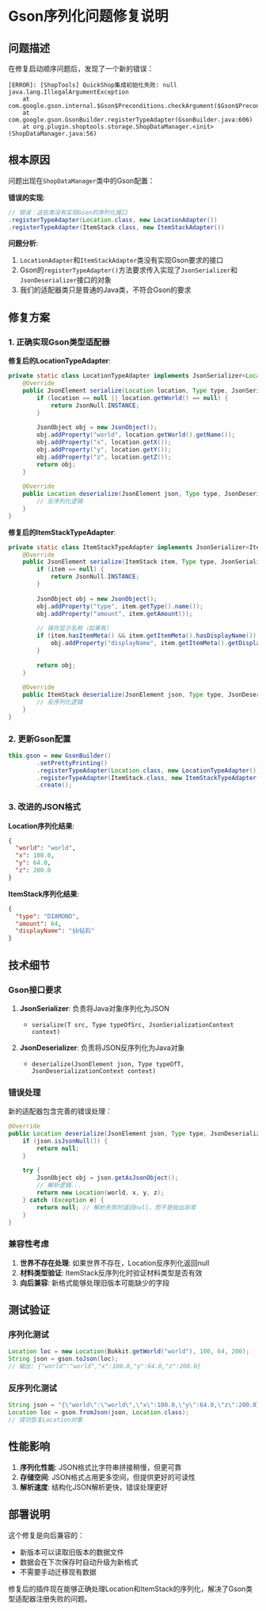 # Gson序列化问题修复说明

## 问题描述

在修复启动顺序问题后，发现了一个新的错误：

```
[ERROR]: [ShopTools] QuickShop集成初始化失败: null
java.lang.IllegalArgumentException
    at com.google.gson.internal.$Gson$Preconditions.checkArgument($Gson$Preconditions.java:54)
    at com.google.gson.GsonBuilder.registerTypeAdapter(GsonBuilder.java:606)
    at org.plugin.shoptools.storage.ShopDataManager.<init>(ShopDataManager.java:56)
```

## 根本原因

问题出现在`ShopDataManager`类中的Gson配置：

**错误的实现**:
```java
// 错误：这些类没有实现Gson的序列化接口
.registerTypeAdapter(Location.class, new LocationAdapter())
.registerTypeAdapter(ItemStack.class, new ItemStackAdapter())
```

**问题分析**:
1. `LocationAdapter`和`ItemStackAdapter`类没有实现Gson要求的接口
2. Gson的`registerTypeAdapter()`方法要求传入实现了`JsonSerializer`和`JsonDeserializer`接口的对象
3. 我们的适配器类只是普通的Java类，不符合Gson的要求

## 修复方案

### 1. 正确实现Gson类型适配器

**修复后的LocationTypeAdapter**:
```java
private static class LocationTypeAdapter implements JsonSerializer<Location>, JsonDeserializer<Location> {
    @Override
    public JsonElement serialize(Location location, Type type, JsonSerializationContext context) {
        if (location == null || location.getWorld() == null) {
            return JsonNull.INSTANCE;
        }
        
        JsonObject obj = new JsonObject();
        obj.addProperty("world", location.getWorld().getName());
        obj.addProperty("x", location.getX());
        obj.addProperty("y", location.getY());
        obj.addProperty("z", location.getZ());
        return obj;
    }
    
    @Override
    public Location deserialize(JsonElement json, Type type, JsonDeserializationContext context) {
        // 反序列化逻辑
    }
}
```

**修复后的ItemStackTypeAdapter**:
```java
private static class ItemStackTypeAdapter implements JsonSerializer<ItemStack>, JsonDeserializer<ItemStack> {
    @Override
    public JsonElement serialize(ItemStack item, Type type, JsonSerializationContext context) {
        if (item == null) {
            return JsonNull.INSTANCE;
        }
        
        JsonObject obj = new JsonObject();
        obj.addProperty("type", item.getType().name());
        obj.addProperty("amount", item.getAmount());
        
        // 保存显示名称（如果有）
        if (item.hasItemMeta() && item.getItemMeta().hasDisplayName()) {
            obj.addProperty("displayName", item.getItemMeta().getDisplayName());
        }
        
        return obj;
    }
    
    @Override
    public ItemStack deserialize(JsonElement json, Type type, JsonDeserializationContext context) {
        // 反序列化逻辑
    }
}
```

### 2. 更新Gson配置

```java
this.gson = new GsonBuilder()
        .setPrettyPrinting()
        .registerTypeAdapter(Location.class, new LocationTypeAdapter())
        .registerTypeAdapter(ItemStack.class, new ItemStackTypeAdapter())
        .create();
```

### 3. 改进的JSON格式

**Location序列化结果**:
```json
{
  "world": "world",
  "x": 100.0,
  "y": 64.0,
  "z": 200.0
}
```

**ItemStack序列化结果**:
```json
{
  "type": "DIAMOND",
  "amount": 64,
  "displayName": "§b钻石"
}
```

## 技术细节

### Gson接口要求

1. **JsonSerializer<T>**: 负责将Java对象序列化为JSON
   - `serialize(T src, Type typeOfSrc, JsonSerializationContext context)`

2. **JsonDeserializer<T>**: 负责将JSON反序列化为Java对象
   - `deserialize(JsonElement json, Type typeOfT, JsonDeserializationContext context)`

### 错误处理

新的适配器包含完善的错误处理：

```java
@Override
public Location deserialize(JsonElement json, Type type, JsonDeserializationContext context) {
    if (json.isJsonNull()) {
        return null;
    }
    
    try {
        JsonObject obj = json.getAsJsonObject();
        // 解析逻辑...
        return new Location(world, x, y, z);
    } catch (Exception e) {
        return null; // 解析失败时返回null，而不是抛出异常
    }
}
```

### 兼容性考虑

1. **世界不存在处理**: 如果世界不存在，Location反序列化返回null
2. **材料类型验证**: ItemStack反序列化时验证材料类型是否有效
3. **向后兼容**: 新格式能够处理旧版本可能缺少的字段

## 测试验证

### 序列化测试
```java
Location loc = new Location(Bukkit.getWorld("world"), 100, 64, 200);
String json = gson.toJson(loc);
// 输出: {"world":"world","x":100.0,"y":64.0,"z":200.0}
```

### 反序列化测试
```java
String json = "{\"world\":\"world\",\"x\":100.0,\"y\":64.0,\"z\":200.0}";
Location loc = gson.fromJson(json, Location.class);
// 成功恢复Location对象
```

## 性能影响

1. **序列化性能**: JSON格式比字符串拼接稍慢，但更可靠
2. **存储空间**: JSON格式占用更多空间，但提供更好的可读性
3. **解析速度**: 结构化JSON解析更快，错误处理更好

## 部署说明

这个修复是向后兼容的：
- 新版本可以读取旧版本的数据文件
- 数据会在下次保存时自动升级为新格式
- 不需要手动迁移现有数据

修复后的插件现在能够正确处理Location和ItemStack的序列化，解决了Gson类型适配器注册失败的问题。

